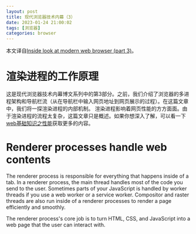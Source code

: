 ```yaml
---
layout: post
title: 现代浏览器技术内幕（3）
date: 2023-01-24 21:00:02
tags: [浏览器]
categories: browser
---
```

本文译自[Inside look at modern web browser (part 3)](https://developer.chrome.com/blog/inside-browser-part3/)。

# 渲染进程的工作原理
这是现代浏览器技术内幕博文系列中的第3部分。之前，我们介绍了浏览器的多进程架构和导航栏流（从在导航栏中输入网页地址到网页展示的过程）。在这篇文章中，我们将一探渲染进程的内部机制。
渲染进程影响着网页性能的方方面面。由于渲染进程的流程太复杂，这篇文章只是概述。如果你想深入了解，可以看一下[web基础知识之性能](https://web.dev/why-speed-matters/)获取更多的内容。

<!-- more -->

# Renderer processes handle web contents
The renderer process is responsible for everything that happens inside of a tab. In a renderer process, the main thread handles most of the code you send to the user. Sometimes parts of your JavaScript is handled by worker threads if you use a web worker or a service worker. Compositor and raster threads are also run inside of a renderer processes to render a page efficiently and smoothly.

The renderer process's core job is to turn HTML, CSS, and JavaScript into a web page that the user can interact with.
